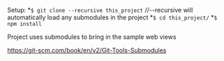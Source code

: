 Setup:
*```$ git clone --recursive this_project```
//--recursive will automatically load any submodules in the project
*```$ cd this_project/```
*```$ npm install```

Project uses submodules to bring in the sample web views

https://git-scm.com/book/en/v2/Git-Tools-Submodules
